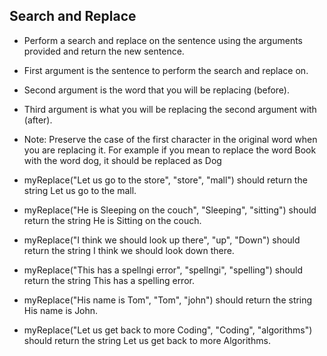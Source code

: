 ## Search and Replace
- Perform a search and replace on the sentence using the arguments provided and return the new sentence.

- First argument is the sentence to perform the search and replace on.

- Second argument is the word that you will be replacing (before).

- Third argument is what you will be replacing the second argument with (after).

- Note: Preserve the case of the first character in the original word when you are replacing it. For example if you mean to replace the word Book with the word dog, it should be replaced as Dog

* myReplace("Let us go to the store", "store", "mall") should return the string Let us go to the mall.

* myReplace("He is Sleeping on the couch", "Sleeping", "sitting") should return the string He is Sitting on the couch.

* myReplace("I think we should look up there", "up", "Down") should return the string I think we should look down there.

* myReplace("This has a spellngi error", "spellngi", "spelling") should return the string This has a spelling error.

* myReplace("His name is Tom", "Tom", "john") should return the string His name is John.

* myReplace("Let us get back to more Coding", "Coding", "algorithms") should return the string Let us get back to more Algorithms.
